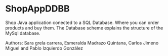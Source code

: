 # ShopAppDDBB

Shop Java application conected to a SQL Database. Where you can order products and buy them. 
The Database scheme explains the structure of the MySql database.


Authors: Sara grela carrera, Esmeralda Madrazo Quintana, Carlos Jimeno Miguel and Pablo Izquierdo González
